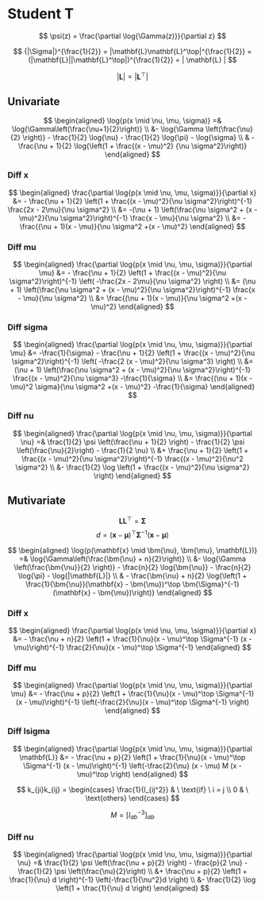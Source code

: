 # Student T

$$
 \psi(z) = \frac{\partial \log{\Gamma(z)}}{\partial z}
$$

$$
  {|\Sigma|}^{\frac{1}{2}} = |\mathbf{L}\mathbf{L}^\top|^{\frac{1}{2}} = (|\mathbf{L}||\mathbf{L}^\top|)^{\frac{1}{2}} = | \mathbf{L} |
$$

$$
  |\mathbf{L}| = |\mathbf{L}^\top|
$$

## Univariate

$$
  \begin{aligned}
    \log{p(x \mid \nu, \mu, \sigma)} =& \log{\Gamma\left(\frac{\nu+1}{2}\right)} \\
    &- \log{\Gamma \left(\frac{\nu}{2} \right)} - \frac{1}{2} \log{\nu} - \frac{1}{2} \log{\pi} - \log{\sigma} \\
    & - \frac{\nu + 1}{2}  \log{\left(1 + \frac{(x - \mu)^2} {\nu \sigma^2}\right)}
  \end{aligned}
$$

### Diff x

$$
  \begin{aligned}
    \frac{\partial \log{p(x \mid \nu, \mu, \sigma)}}{\partial x}
    &= - \frac{\nu + 1}{2} \left(1 + \frac{(x - \mu)^2}{\nu \sigma^2}\right)^{-1} \frac{2x - 2\mu}{\nu \sigma^2} \\
    &= -(\nu + 1) \left(\frac{\nu \sigma^2 + (x - \mu)^2}{\nu \sigma^2}\right)^{-1} \frac{x - \mu}{\nu \sigma^2} \\
    &= -\frac{(\nu + 1)(x - \mu)}{\nu \sigma^2 +(x - \mu)^2}
  \end{aligned}
$$

### Diff mu

$$
  \begin{aligned}
    \frac{\partial \log{p(x \mid \nu, \mu, \sigma)}}{\partial \mu}
    &= - \frac{\nu + 1}{2} \left(1 + \frac{(x - \mu)^2}{\nu \sigma^2}\right)^{-1} \left( -\frac{2x - 2\mu}{\nu \sigma^2} \right) \\
    &= (\nu + 1) \left(\frac{\nu \sigma^2 + (x - \mu)^2}{\nu \sigma^2}\right)^{-1} \frac{x - \mu}{\nu \sigma^2} \\
    &= \frac{(\nu + 1)(x - \mu)}{\nu \sigma^2 +(x - \mu)^2}
  \end{aligned}
$$

### Diff sigma

$$
  \begin{aligned}
    \frac{\partial \log{p(x \mid \nu, \mu, \sigma)}}{\partial \mu}
    &= -\frac{1}{\sigma} - \frac{\nu + 1}{2} \left(1 + \frac{(x - \mu)^2}{\nu \sigma^2}\right)^{-1} \left( -\frac{2 (x - \mu)^2}{\nu \sigma^3} \right) \\
    &= (\nu + 1) \left(\frac{\nu \sigma^2 + (x - \mu)^2}{\nu \sigma^2}\right)^{-1} \frac{(x - \mu)^2}{\nu \sigma^3} -\frac{1}{\sigma} \\
    &= \frac{(\nu + 1)(x - \mu)^2 \sigma}{\nu \sigma^2 +(x - \mu)^2} -\frac{1}{\sigma}
  \end{aligned}
$$

### Diff nu

$$
  \begin{aligned}
    \frac{\partial \log{p(x \mid \nu, \mu, \sigma)}}{\partial \nu}
    =& \frac{1}{2} \psi \left(\frac{\nu + 1}{2} \right) - \frac{1}{2} \psi \left(\frac{\nu}{2}\right) - \frac{1}{2 \nu} \\
    &+ \frac{\nu + 1}{2} \left(1 + \frac{(x - \mu)^2}{\nu \sigma^2}\right)^{-1} \frac{(x - \mu)^2}{\nu^2 \sigma^2} \\
    &- \frac{1}{2} \log \left(1 + \frac{(x - \mu)^2}{\nu \sigma^2} \right)
  \end{aligned}
$$

## Mutivariate

$$ \mathbf{L} \mathbf{L}^{ \top} = \bm{\Sigma} $$
$$ d = (\mathbf{x} - \bm{\mu})^\top \bm{\Sigma}^{-1} (\mathbf{x} - \bm{\mu}) $$

$$
  \begin{aligned}
    \log{p(\mathbf{x} \mid \bm{\nu}, \bm{\mu}, \mathbf{L})} =& \log{\Gamma\left(\frac{\bm{\nu} + n}{2}\right)} \\
    &- \log{\Gamma \left(\frac{\bm{\nu}}{2} \right)} - \frac{n}{2} \log{\bm{\nu}} - \frac{n}{2} \log{\pi} - \log{|\mathbf{L}|} \\
    & - \frac{\bm{\nu} + n}{2}  \log{\left(1 + \frac{1}{\bm{\nu}}(\mathbf{x} - \bm{\mu})^\top \bm{\Sigma}^{-1} (\mathbf{x} - \bm{\mu})\right)}
  \end{aligned}
$$

### Diff x

$$
  \begin{aligned}
    \frac{\partial \log{p(x \mid \nu, \mu, \sigma)}}{\partial x}
    &= - \frac{\nu + n}{2} \left(1 + \frac{1}{\nu}(x - \mu)^\top \Sigma^{-1} (x - \mu)\right)^{-1} \frac{2}{\nu}(x - \mu)^\top \Sigma^{-1}
  \end{aligned}
$$

### Diff mu

$$
  \begin{aligned}
    \frac{\partial \log{p(x \mid \nu, \mu, \sigma)}}{\partial \mu}
    &= - \frac{\nu + p}{2} \left(1 + \frac{1}{\nu}(x - \mu)^\top \Sigma^{-1} (x - \mu)\right)^{-1} \left(-\frac{2}{\nu}(x - \mu)^\top \Sigma^{-1} \right)
  \end{aligned}
$$

### Diff lsigma

$$
  \begin{aligned}
    \frac{\partial \log{p(x \mid \nu, \mu, \sigma)}}{\partial \mathbf{L}}
    &= - \frac{\nu + p}{2} \left(1 + \frac{1}{\nu}(x - \mu)^\top \Sigma^{-1} (x - \mu)\right)^{-1} \left(-\frac{2}{\nu} (x - \mu) M (x - \mu)^\top \right)
  \end{aligned}
$$

$$
  k_{ji}k_{ij} =
  \begin{cases}
\frac{1}{l_{ij^2}} & \ \text{if} \ i = j \\
0 & \ \text{others}
  \end{cases}
$$

$$
  M = [l_{ab}^{-3}]_{ab}
$$

### Diff nu

$$
  \begin{aligned}
    \frac{\partial \log{p(x \mid \nu, \mu, \sigma)}}{\partial \nu}
    =& \frac{1}{2} \psi \left(\frac{\nu + p}{2} \right) - \frac{p}{2 \nu} - \frac{1}{2} \psi \left(\frac{\nu}{2}\right) \\
    &+ \frac{\nu + p}{2} \left(1 + \frac{1}{\nu} d \right)^{-1} \left(-\frac{1}{\nu^2}d \right) \\
    &- \frac{1}{2} \log \left(1 + \frac{1}{\nu} d \right)
  \end{aligned}
$$
